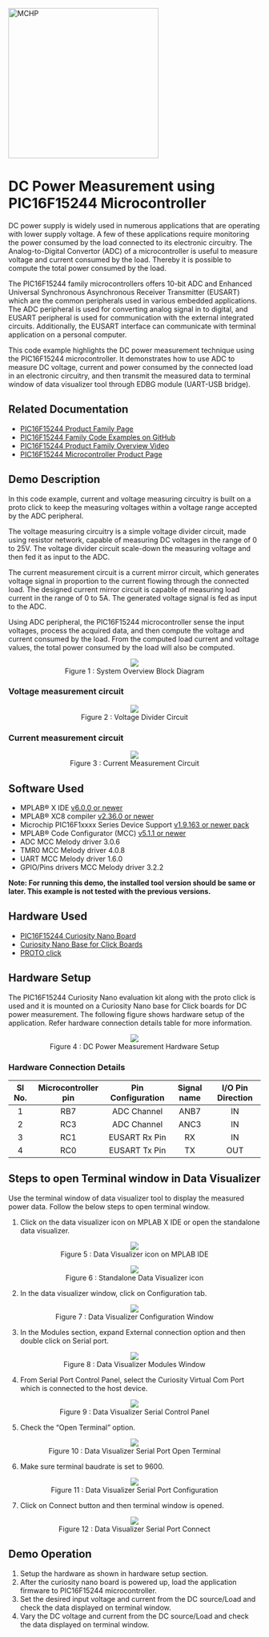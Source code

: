 <!-- Please do not change this html logo with link -->
<a href="https://www.microchip.com" rel="nofollow"><img src="images/microchip.png" alt="MCHP" width="300"/></a>

# DC Power Measurement using PIC16F15244 Microcontroller

DC power supply is widely used in numerous applications that are operating with lower supply voltage. A few of these applications require monitoring the power consumed by the load connected to its electronic circuitry. The Analog-to-Digital Convertor (ADC) of a microcontroller is useful to measure voltage and current consumed by the load. Thereby it is possible to compute the total power consumed by the load.

The PIC16F15244 family microcontrollers offers 10-bit ADC and Enhanced Universal Synchronous Asynchronous Receiver Transmitter (EUSART) which are the common peripherals used in various embedded applications. The ADC peripheral is used for converting analog signal in to digital, and EUSART peripheral is used for communication with the external integrated circuits. Additionally, the EUSART interface can communicate with terminal application on a personal computer.

This code example highlights the DC power measurement technique using the PIC16F15244 microcontroller. It demonstrates how to use ADC to measure DC voltage, current and power consumed by the connected load in an electronic circuitry, and then transmit the measured data to terminal window of data visualizer tool through EDBG module (UART-USB bridge).


## Related Documentation

- [PIC16F15244 Product Family Page](https://www.microchip.com/en-us/products/microcontrollers-and-microprocessors/8-bit-mcus/pic-mcus/pic16f15244)
- [PIC16F15244 Family Code Examples on GitHub](https://github.com/microchip-pic-avr-examples?q=pic16f15244&type=&language=&sort=)
- [PIC16F15244 Product Family Overview Video](https://www.youtube.com/watch?v=nHLv3Th-o-s)
- [PIC16F15244 Microcontroller Product Page](https://www.microchip.com/wwwproducts/en/PIC16F15244)

## Demo Description 

In this code example, current and voltage measuring circuitry is built on a proto click to keep the measuring voltages within a voltage range accepted by the ADC peripheral.

The voltage measuring circuitry is a simple voltage divider circuit, made using resistor network, capable of measuring DC voltages in the range of 0 to 25V. The voltage divider circuit scale-down the measuring voltage and then fed it as input to the ADC.

The current measurement circuit is a current mirror circuit, which generates voltage signal in proportion to the current flowing through the connected load. The designed current mirror circuit is capable of measuring load current in the range of 0 to 5A. The generated voltage signal is fed as input to the ADC.

Using ADC peripheral, the PIC16F15244 microcontroller sense the input voltages, process the acquired data, and then compute the voltage and current consumed by the load. From the computed load current and voltage values, the total power consumed by the load will also be computed.

<p align="center">
  <img width=auto height=auto src="images/OverviewBlockDiagram.png">
  <br>Figure 1 : System Overview Block Diagram<br>
</p>

### Voltage measurement circuit

<p align="center">
  <img width=auto height=auto src="images/VoltageDividerCircuit.png">
  <br>Figure 2 : Voltage Divider Circuit<br>
</p>

### Current measurement circuit

<p align="center">
  <img width=auto height=auto src="images/CurrentMeasurementCircuit.png">
  <br>Figure 3 : Current Measurement Circuit<br>
</p>


## Software Used

- MPLAB® X IDE [v6.0.0 or newer](http://www.microchip.com/mplab/mplab-x-ide)
- MPLAB® XC8 compiler [v2.36.0 or newer](http://www.microchip.com/mplab/compilers) 
- Microchip PIC16F1xxxx Series Device Support [v1.9.163 or newer pack](https://packs.download.microchip.com/)
- MPLAB® Code Configurator (MCC) [v5.1.1 or newer](https://www.microchip.com/mplab/mplab-code-configurator)
- ADC MCC Melody driver 3.0.6
- TMR0 MCC Melody driver 4.0.8
- UART MCC Melody driver 1.6.0
- GPIO/Pins drivers MCC Melody driver 3.2.2

**Note: For running this demo, the installed tool version should be same or later. This example is not tested with the previous versions.**
 
## Hardware Used

- [PIC16F15244 Curiosity Nano Board](https://www.microchip.com/en-us/development-tool/EV09Z19A)
- [Curiosity Nano Base for Click Boards](https://www.microchip.com/en-us/development-tool/AC164162)
- [PROTO click](https://www.mikroe.com/proto-click)

## Hardware Setup

The PIC16F15244 Curiosity Nano evaluation kit along with the proto click is used and it is mounted on a Curiosity Nano base for Click boards for DC power measurement.  The following figure shows hardware setup of the application. Refer hardware connection details table for more information.

<p align="center">
  <img width=auto height=auto src="images/HardwareSetup.png">
  <br>Figure 4 : DC Power Measurement Hardware Setup<br>
</p>

### Hardware Connection Details

|Sl No. | Microcontroller pin | Pin Configuration | Signal name |I/O Pin Direction |
|:---------:|:----------:|:-----------:|:---------:|:------------:|	
| 1     | RB7	| ADC Channel	        | ANB7	| IN  |	
| 2     | RC3	| ADC Channel	        | ANC3	| IN  |
| 3     | RC1	| EUSART Rx Pin	        | RX	| IN  |
| 4     | RC0	| EUSART Tx	Pin         | TX	| OUT  |
		
## Steps to open Terminal window in Data Visualizer

Use the terminal window of data visualizer tool to display the measured power data. Follow the below steps to open terminal window.

1. Click on the data visualizer icon on MPLAB X IDE or open the standalone data visualizer.

<p align="center">
  <img width=auto height=auto src="images/DVIcon.png">
  <br>Figure 5 : Data Visualizer icon on MPLAB IDE<br>
</p>

<p align="center">
  <img width=auto height=auto src="images/DVIconSA.png">
  <br>Figure 6 : Standalone Data Visualizer icon<br>
</p>

2. In the data visualizer window, click on Configuration tab.

<p align="center">
  <img width=auto height=auto src="images/DVConfig.png">
  <br>Figure 7 : Data Visualizer Configuration Window<br>
</p>

3. In the Modules section, expand External connection option and then double click on Serial port.

<p align="center">
  <img width=auto height=auto src="images/DVSerialPort.png">
  <br>Figure 8 : Data Visualizer Modules Window<br>
</p>

4.	From Serial Port Control Panel, select the Curiosity Virtual Com Port which is connected to the host device.

<p align="center">
  <img width=auto height=auto src="images/DVSerialCntrlPanel.png">
  <br>Figure 9 : Data Visualizer Serial Control Panel<br>
</p>

5.	Check the “Open Terminal” option.

<p align="center">
  <img width=auto height=auto src="images/DVSerialOpenTerm.png">
  <br>Figure 10 : Data Visualizer Serial Port Open Terminal<br>
</p>

6. Make sure terminal baudrate is set to 9600.

<p align="center">
  <img width=auto height=auto src="images/DVBaudRate.png">
  <br>Figure 11 : Data Visualizer Serial Port Configuration<br>
</p>

7. Click on Connect button and then terminal window is opened. 

<p align="center">
  <img width=auto height=auto src="images/DCSerialConnect.png">
  <br>Figure 12 : Data Visualizer Serial Port Connect<br>
</p>

## Demo Operation 

1. Setup the hardware as shown in hardware setup section.
2. After the curiosity nano board is powered up, load the application firmware to PIC16F15244 microcontroller.
3. Set the desired input voltage and current from the DC source/Load and check the data displayed on terminal window.
4. Vary the DC voltage and current from the DC source/Load and check the data displayed on terminal window.    



